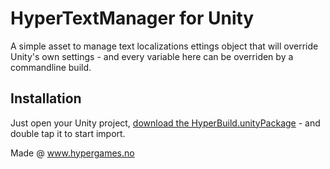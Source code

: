 # HyperTextManager for Unity
A simple asset to manage text localizations
ettings object that will override Unity's own settings - and every variable here can be overriden by a commandline build.

## Installation
Just open your Unity project, [download the HyperBuild.unityPackage](https://github.com/HyperGamesStudio/HyperTextManager/raw/master/HyperTextManager.unityPackage) - and double tap it to start import.

Made @ www.hypergames.no
